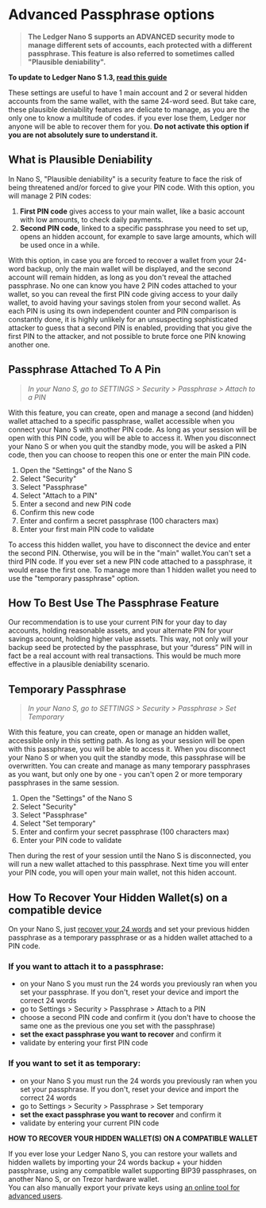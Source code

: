# Advanced Passphrase options

> **The Ledger Nano S supports an ADVANCED security mode to manage different sets of accounts, each protected with a different passphrase. This feature is also referred to sometimes called "Plausible deniability".**

**To update to Ledger Nano S 1.3, [read this guide](https://support.ledgerwallet.com/hc/en-us/articles/115005165409)**

These settings are useful to have 1 main account and 2 or several hidden accounts from the same wallet, with the same 24-word seed. But take care, these plausible deniability features are delicate to manage, as you are the only one to know a multitude of codes. if you ever lose them, Ledger nor anyone will be able to recover them for you. **Do not activate this option if you are not absolutely sure to understand it.**

## **What is Plausible Deniability**

In Nano S, "Plausible deniability" is a security feature to face the risk of being threatened and/or forced to give your PIN code. With this option, you will manage 2 PIN codes:

1.  **First PIN code** gives access to your main wallet, like a basic account with low amounts, to check daily payments.
2.  **Second PIN code**, linked to a specific passphrase you need to set up, opens an hidden account, for example to save large amounts, which will be used once in a while.

With this option, in case you are forced to recover a wallet from your 24-word backup, only the main wallet will be displayed, and the second account will remain hidden, as long as you don't reveal the attached passphrase. No one can know you have 2 PIN codes attached to your wallet, so you can reveal the first PIN code giving access to your daily wallet, to avoid having your savings stolen from your second wallet. As each PIN is using its own independent counter and PIN comparison is constantly done, it is highly unlikely for an unsuspecting sophisticated attacker to guess that a second PIN is enabled, providing that you give the first PIN to the attacker, and not possible to brute force one PIN knowing another one.

## **Passphrase Attached To A Pin**

> _In your Nano S, go to SETTINGS > Security > Passphrase > Attach to a PIN_

With this feature, you can create, open and manage a second (and hidden) wallet attached to a specific passphrase, wallet accessible when you connect your Nano S with another PIN code. As long as your session will be open with this PIN code, you will be able to access it. When you disconnect your Nano S or when you quit the standby mode, you will be asked a PIN code, then you can choose to reopen this one or enter the main PIN code.

1.  Open the "Settings" of the Nano S
2.  Select "Security"
3.  Select "Passphrase"
4.  Select "Attach to a PIN"
5.  Enter a second and new PIN code
6.  Confirm this new code
7.  Enter and confirm a secret passphrase (100 characters max)
8.  Enter your first main PIN code to validate

To access this hidden wallet, you have to disconnect the device and enter the second PIN. Otherwise, you will be in the "main" wallet.You can't set a third PIN code. If you ever set a new PIN code attached to a passphrase, it would erase the first one. To manage more than 1 hidden wallet you need to use the "temporary passphrase" option.

## **How To Best Use The Passphrase Feature**

Our recommendation is to use your current PIN for your day to day accounts, holding reasonable assets, and your alternate PIN for your savings account, holding higher value assets. This way, not only will your backup seed be protected by the passphrase, but your “duress” PIN will in fact be a real account with real transactions. This would be much more effective in a plausible deniability scenario.

## **Temporary Passphrase**

> _In your Nano S, go to SETTINGS > Security > Passphrase > Set Temporary_

With this feature, you can create, open or manage an hidden wallet, accessible only in this setting path. As long as your session will be open with this passphrase, you will be able to access it. When you disconnect your Nano S or when you quit the standby mode, this passphrase will be overwritten. You can create and manage as many temporary passphrases as you want, but only one by one - you can't open 2 or more temporary passphrases in the same session.

1.  Open the "Settings" of the Nano S
2.  Select "Security"
3.  Select "Passphrase"
4.  Select "Set temporary"
5.  Enter and confirm your secret passphrase (100 characters max)
6.  Enter your PIN code to validate

Then during the rest of your session until the Nano S is disconnected, you will run a new wallet attached to this passphrase. Next time you will enter your PIN code, you will open your main wallet, not this hiden account.

## **How To Recover Your Hidden Wallet(s) on a compatible device**

On your Nano S, just [recover your 24 words](https://support.ledgerwallet.com/hc/en-us/articles/115005165309-How-to-import-recover-a-backup-on-a-Nano-S-) and set your previous hidden passphrase as a temporary passphrase or as a hidden wallet attached to a PIN code.

### **If you want to attach it to a passphrase:** 

- on your Nano S you must run the 24 words you previously ran when you set your passphrase. If you don't, reset your device and import the correct 24 words  
- go to Settings > Security > Passphrase > Attach to a PIN  
- choose a second PIN code and confirm it (you don't have to choose the same one as the previous one you set with the passphrase)  
- **set the exact passphrase you want to recover** and confirm it  
- validate by entering your first PIN code  
  
### **If you want to set it as temporary:**  

- on your Nano S you must run the 24 words you previously ran when you set your passphrase. If you don't, reset your device and import the correct 24 words  
- go to Settings > Security > Passphrase > Set temporary  
- **set the exact passphrase you want to recover** and confirm it  
- validate by entering your current PIN code

**HOW TO RECOVER YOUR HIDDEN WALLET(S) ON A COMPATIBLE WALLET**

If you ever lose your Ledger Nano S, you can restore your wallets and hidden wallets by importing your 24 words backup + your hidden passphrase, using any compatible wallet supporting BIP39 passphrases, on another Nano S, or on Trezor hardware wallet.  
You can also manually export your private keys using [an online tool for advanced users](https://www.ledgerwallet.com/support/bip39-standalone.html).